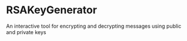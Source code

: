 # RSAKeyGenerator
An interactive tool for encrypting and decrypting messages using public and private keys
